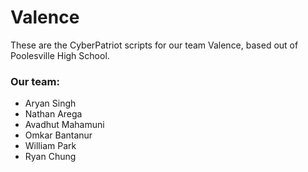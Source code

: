 # Valence

These are the CyberPatriot scripts for our team Valence, based out of Poolesville High School.

### Our team:
+ Aryan Singh
+ Nathan Arega
+ Avadhut Mahamuni
+ Omkar Bantanur
+ William Park
+ Ryan Chung